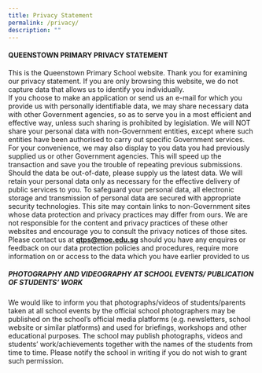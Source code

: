 ```yaml
---
title: Privacy Statement
permalink: /privacy/
description: ""
---
```

#### QUEENSTOWN PRIMARY PRIVACY STATEMENT <br>

This is the Queenstown Primary School website. Thank you for examining our privacy statement. 
If you are only browsing this website, we do not capture data that allows us to identify you individually. <br>
If you choose to make an application or send us an e-mail for which you provide us with personally identifiable data, we may share necessary data with other Government agencies, so as to serve you in a most efficient and effective way, unless such sharing is prohibited by legislation. We will NOT share your personal data with non-Government entities, except where such entities have been authorised to carry out specific Government services. <br>
For your convenience, we may also display to you data you had previously supplied us or other Government agencies. This will speed up the transaction and save you the trouble of repeating previous submissions. Should the data be out-of-date, please supply us the latest data. We will retain your personal data only as necessary for the effective delivery of public services to you.
To safeguard your personal data, all electronic storage and transmission of personal data are secured with appropriate security technologies.
This site may contain links to non-Government sites whose data protection and privacy practices may differ from ours. We are not responsible for the content and privacy practices of these other websites and encourage you to consult the privacy notices of those sites.
Please contact us at **qtps@moe.edu.sg** should you have any enquires or feedback on our data protection policies and procedures,
require more information on or access to the data which you have earlier provided to us  

##### PHOTOGRAPHY AND VIDEOGRAPHY AT SCHOOL EVENTS/ PUBLICATION OF STUDENTS’ WORK
We would like to inform you that photographs/videos of students/parents taken at all school events by the official school photographers may be published on the school’s official media platforms (e.g. newsletters, school website or similar platforms) and used for briefings, workshops and other educational purposes. The school may publish photographs, videos and students’ work/achievements together with the names of the students from time to time. Please notify the school in writing if you do not wish to grant such permission.
